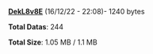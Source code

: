 [**DekL8v8E**](/data/DekL8v8E.txt) (16/12/22 - 22:08)- 1240 bytes

**Total Datas**: 244

**Total Size**: 1.05 MB / 1.1 MB